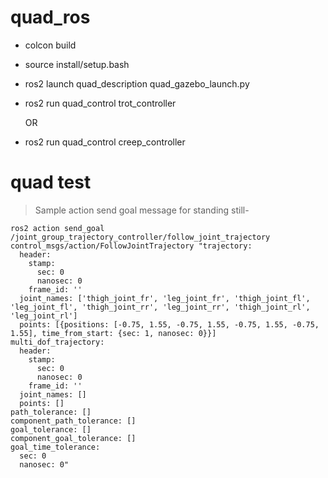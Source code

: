 # quad_ros

- colcon build
- source install/setup.bash
- ros2 launch quad_description quad_gazebo_launch.py
- ros2 run quad_control trot_controller

  OR

- ros2 run quad_control creep_controller

# quad test

> Sample action send goal message for standing still-
```
ros2 action send_goal /joint_group_trajectory_controller/follow_joint_trajectory control_msgs/action/FollowJointTrajectory "trajectory:
  header:
    stamp:
      sec: 0
      nanosec: 0
    frame_id: ''
  joint_names: ['thigh_joint_fr', 'leg_joint_fr', 'thigh_joint_fl', 'leg_joint_fl', 'thigh_joint_rr', 'leg_joint_rr', 'thigh_joint_rl', 'leg_joint_rl']
  points: [{positions: [-0.75, 1.55, -0.75, 1.55, -0.75, 1.55, -0.75, 1.55], time_from_start: {sec: 1, nanosec: 0}}]
multi_dof_trajectory:
  header:
    stamp:
      sec: 0
      nanosec: 0
    frame_id: ''
  joint_names: []
  points: []
path_tolerance: []
component_path_tolerance: []
goal_tolerance: []
component_goal_tolerance: []
goal_time_tolerance:
  sec: 0
  nanosec: 0"
```